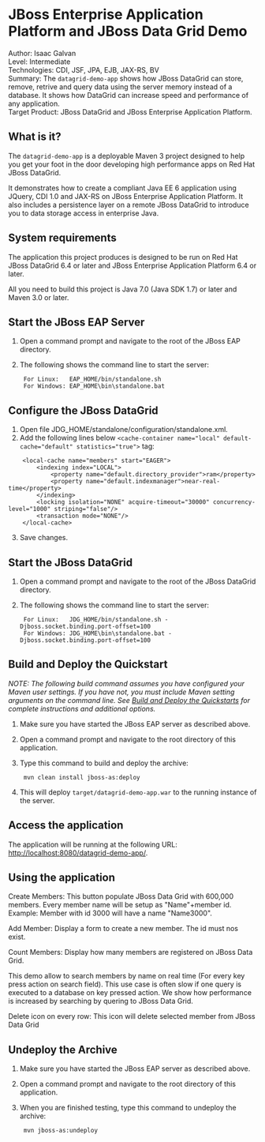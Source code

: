 JBoss Enterprise Application Platform and JBoss Data Grid Demo
========================
Author: Isaac Galvan  
Level: Intermediate  
Technologies: CDI, JSF, JPA, EJB, JAX-RS, BV  
Summary: The `datagrid-demo-app` shows how JBoss DataGrid can store, remove, retrive and query data using the server memory instead of a database. It shows how DataGrid can increase speed and performance of any application.  
Target Product: JBoss DataGrid and JBoss Enterprise Application Platform.

What is it?
-----------

The `datagrid-demo-app` is a deployable Maven 3 project designed to help you get your foot in the door developing high performance apps on Red Hat JBoss DataGrid. 

It demonstrates how to create a compliant Java EE 6 application using JQuery, CDI 1.0 and JAX-RS on JBoss Enterprise Application Platform. It also includes a persistence layer on a remote JBoss DataGrid to introduce you to data storage access in enterprise Java. 


System requirements
-------------------

The application this project produces is designed to be run on Red Hat JBoss DataGrid 6.4 or later and JBoss Enterprise Application Platform 6.4 or later. 

All you need to build this project is Java 7.0 (Java SDK 1.7) or later and Maven 3.0 or later.

Start the JBoss EAP Server
-------------------------

1. Open a command prompt and navigate to the root of the JBoss EAP directory.
2. The following shows the command line to start the server:

        For Linux:   EAP_HOME/bin/standalone.sh
        For Windows: EAP_HOME\bin\standalone.bat

Configure the JBoss DataGrid
-------------------------

1. Open file JDG_HOME/standalone/configuration/standalone.xml.
2. Add the following lines below ```<cache-container name="local" default-cache="default" statistics="true">``` tag:

```
    <local-cache name="members" start="EAGER">
        <indexing index="LOCAL">
            <property name="default.directory_provider">ram</property>
            <property name="default.indexmanager">near-real-time</property>
        </indexing>
        <locking isolation="NONE" acquire-timeout="30000" concurrency-level="1000" striping="false"/>
        <transaction mode="NONE"/>
    </local-cache>
```

3. Save changes.


Start the JBoss DataGrid
-------------------------

1. Open a command prompt and navigate to the root of the JBoss DataGrid directory.
2. The following shows the command line to start the server:

        For Linux:   JDG_HOME/bin/standalone.sh -Djboss.socket.binding.port-offset=100
        For Windows: JDG_HOME\bin\standalone.bat -Djboss.socket.binding.port-offset=100

 
Build and Deploy the Quickstart
-------------------------

_NOTE: The following build command assumes you have configured your Maven user settings. If you have not, you must include Maven setting arguments on the command line. See [Build and Deploy the Quickstarts](https://github.com/jboss-developer/jboss-developer-shared-resources/blob/master/guides/BUILD_AND_DEPLOY.md#build-and-deploy-the-quickstarts) for complete instructions and additional options._

1. Make sure you have started the JBoss EAP server as described above.
2. Open a command prompt and navigate to the root directory of this application.
3. Type this command to build and deploy the archive:

        mvn clean install jboss-as:deploy

4. This will deploy `target/datagrid-demo-app.war` to the running instance of the server.
 

Access the application 
---------------------

The application will be running at the following URL: <http://localhost:8080/datagrid-demo-app/>.

Using the application 
---------------------

Create Members: This button populate JBoss Data Grid with 600,000 members. Every member name will be setup as "Name"+member id.
Example: Member with id 3000 will have a name "Name3000".

Add Member: Display a form to create a new member. The id must nos exist.

Count Members: Display how many members are registered on JBoss Data Grid.

This demo allow to search members by name on real time (For every key press action on search field). 
This use case is often slow if one query is executed to a database on key pressed action. We show how performance is increased by searching by quering to JBoss Data Grid.

Delete icon on every row: This icon will delete selected member from JBoss Data Grid
    

Undeploy the Archive
--------------------

1. Make sure you have started the JBoss EAP server as described above.
2. Open a command prompt and navigate to the root directory of this application.
3. When you are finished testing, type this command to undeploy the archive:

        mvn jboss-as:undeploy
   
